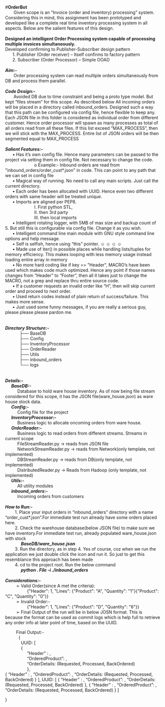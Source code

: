 #**OrderBot**
<br>
&nbsp;&nbsp;&nbsp;&nbsp;&nbsp;&nbsp;
Given scope is an “Invoice (order and inventory) processing” system. Considering this in mind, this assignment has been prototyped and developed like a complete real time inventory processing system in all aspects.  Below are the salient features of this design.
<br><br>
<b>Designed an intelligent Order Processing system capable of processing multiple invoices simultaneously.</b>
<br>
Developed confirming to Publisher-Subscriber design pattern 
<br>
&nbsp;&nbsp;&nbsp;&nbsp;&nbsp;&nbsp;1.	Publisher  (Order receiver) – Itself confirms to factory pattern
<br>
&nbsp;&nbsp;&nbsp;&nbsp;&nbsp;&nbsp;2.	Subscriber (Order Processor) – Simple OOAD
<br><br>
<b><i>Aim:- </b></i>
<br>&nbsp;&nbsp;&nbsp;&nbsp;&nbsp;&nbsp;
Order processing system can read multiple orders simultaneously from DB and process them parallel.
<br><br>
<b><i>Code Design:- </b></i>
<br>
&nbsp;&nbsp;&nbsp;&nbsp;&nbsp;&nbsp;
Avoided DB due to time constraint and being a proto type model. But kept “files stream” for this scope. As described below
All incoming orders will be placed in a directory called inbound_orders. Designed such a way that this path can be configured via config file, hence flexible to keep any. Each JSON file in this folder is considered as individual order from different customer.  Hence order processor will spawn as many processes as total of all orders read from all these files. If this list exceed “MAX_PROCESS”, then we will stick with the  MAX_PROCESS. Entire list of JSON orders will be then segmented equal to MAX_PROCESS
<br><br>
<b><i>Salient Features:- </b></i>
<br>
&nbsp;&nbsp;&nbsp;&nbsp;&nbsp;&nbsp;•	Has it’s own config file. Hence many parameters can be passed to the project via setting them in config file. Not necessary to change the code. <br>
&nbsp;&nbsp;&nbsp;&nbsp;&nbsp;&nbsp;&nbsp;&nbsp;&nbsp;&nbsp;&nbsp;&nbsp;&nbsp;&nbsp;&nbsp;&nbsp;&nbsp;&nbsp;&nbsp;&nbsp;&nbsp;&nbsp;&nbsp;&nbsp;o	Example:- Inbound orders are read from  "inbound_orders/order_cust\*.json" in code. This can point to any path that we can set in config file<br>
&nbsp;&nbsp;&nbsp;&nbsp;&nbsp;&nbsp;•	Magical way of running. No need to call any main scripts. Just call the current directory.<br>
&nbsp;&nbsp;&nbsp;&nbsp;&nbsp;&nbsp;•	Each order has been allocated with UUID. Hence even two different orders with same header will be treated unique.<br>
&nbsp;&nbsp;&nbsp;&nbsp;&nbsp;&nbsp;•	Imports are aligned per PEP8. <br>
&nbsp;&nbsp;&nbsp;&nbsp;&nbsp;&nbsp;&nbsp;&nbsp;&nbsp;&nbsp;&nbsp;&nbsp;&nbsp;&nbsp;&nbsp;&nbsp;&nbsp;&nbsp;&nbsp;&nbsp;&nbsp;&nbsp;&nbsp;&nbsp;I.  First python STL, <br>
&nbsp;&nbsp;&nbsp;&nbsp;&nbsp;&nbsp;&nbsp;&nbsp;&nbsp;&nbsp;&nbsp;&nbsp;&nbsp;&nbsp;&nbsp;&nbsp;&nbsp;&nbsp;&nbsp;&nbsp;&nbsp;&nbsp;&nbsp;&nbsp;II.  then 3rd party <br>
&nbsp;&nbsp;&nbsp;&nbsp;&nbsp;&nbsp;&nbsp;&nbsp;&nbsp;&nbsp;&nbsp;&nbsp;&nbsp;&nbsp;&nbsp;&nbsp;&nbsp;&nbsp;&nbsp;&nbsp;&nbsp;&nbsp;&nbsp;&nbsp;III.  then local imports<br>
&nbsp;&nbsp;&nbsp;&nbsp;&nbsp;&nbsp;•	Intelligent rotating logger, with 5MB of max size and backup count of 5. But still this is configurable via config file. Change it as you wish.<br>
&nbsp;&nbsp;&nbsp;&nbsp;&nbsp;&nbsp;•	Intelligent command line main module with GNU style command line options and help message.<br>
&nbsp;&nbsp;&nbsp;&nbsp;&nbsp;&nbsp;•	Self is selfish, hence using “this” pointer. ☺ ☺ ☺ ☺ <br> 
&nbsp;&nbsp;&nbsp;&nbsp;&nbsp;&nbsp;•	Made use of iter() in possible places while handling lists/tuples for memory efficiency. This makes looping with less memory usage instead loading entire array in memory<br>
&nbsp;&nbsp;&nbsp;&nbsp;&nbsp;&nbsp;•	No more hard coding like if key == "Header", MACRO’s have been used which makes code much optimized. Hence any point if those names changes from “Header” to “Footer”, then all it takes just to change the MACRO, not a grep and replace thru entire source code.<br>
&nbsp;&nbsp;&nbsp;&nbsp;&nbsp;&nbsp;•	If a customer requests an invalid order like “H”, then will skip current order and proceed to next order.<br>
&nbsp;&nbsp;&nbsp;&nbsp;&nbsp;&nbsp;•	Used return codes instead of plain return of success/failure. This makes more sense.<br> 
&nbsp;&nbsp;&nbsp;&nbsp;&nbsp;&nbsp;•	Just used some funny messages, if you are really a serious guy, please please please pardon me.<br>
<br><br>
<b><i>Directory Structure:- </b></i>
<br>
&nbsp;&nbsp;&nbsp;&nbsp;&nbsp;&nbsp;&nbsp;&nbsp;&nbsp;&nbsp;&nbsp;&nbsp;├── BaseDB<br>
&nbsp;&nbsp;&nbsp;&nbsp;&nbsp;&nbsp;&nbsp;&nbsp;&nbsp;&nbsp;&nbsp;&nbsp;├── Config<br>
&nbsp;&nbsp;&nbsp;&nbsp;&nbsp;&nbsp;&nbsp;&nbsp;&nbsp;&nbsp;&nbsp;&nbsp;├── InventoryProcessor<br>
&nbsp;&nbsp;&nbsp;&nbsp;&nbsp;&nbsp;&nbsp;&nbsp;&nbsp;&nbsp;&nbsp;&nbsp;├── OrderReader<br>
&nbsp;&nbsp;&nbsp;&nbsp;&nbsp;&nbsp;&nbsp;&nbsp;&nbsp;&nbsp;&nbsp;&nbsp;├── Utils<br>
&nbsp;&nbsp;&nbsp;&nbsp;&nbsp;&nbsp;&nbsp;&nbsp;&nbsp;&nbsp;&nbsp;&nbsp;├── inbound_orders<br>
&nbsp;&nbsp;&nbsp;&nbsp;&nbsp;&nbsp;&nbsp;&nbsp;&nbsp;&nbsp;&nbsp;&nbsp;└── logs<br>
<br><br>
<b><i>Details:-</b></i>
<br>
&nbsp;&nbsp;&nbsp;&nbsp;&nbsp;<b><i>BaseDB:-</b></i>
<br>
&nbsp;&nbsp;&nbsp;&nbsp;&nbsp;&nbsp;&nbsp;&nbsp;&nbsp;&nbsp;Database to hold ware house inventory. As of now being file stream considered for this scope, it has the JSON file(ware_house.json) as ware house stock data.
<br>&nbsp;&nbsp;&nbsp;&nbsp;&nbsp;<b><i>Config:-</b></i>
<br>&nbsp;&nbsp;&nbsp;&nbsp;&nbsp;&nbsp;&nbsp;&nbsp;&nbsp;&nbsp;Config file for the project
<br>&nbsp;&nbsp;&nbsp;&nbsp;&nbsp;<b><i>InventoryProcessor:-</b></i>
<br>&nbsp;&nbsp;&nbsp;&nbsp;&nbsp;&nbsp;&nbsp;&nbsp;&nbsp;&nbsp;Business logic to allocate oncoming  orders from ware house.
<br>&nbsp;&nbsp;&nbsp;&nbsp;&nbsp;<b><i>OrderReader:-</b></i>
<br>&nbsp;&nbsp;&nbsp;&nbsp;&nbsp;&nbsp;&nbsp;&nbsp;&nbsp;&nbsp;Business logic to read orders from different streams. Streams in         current scope 
<br>&nbsp;&nbsp;&nbsp;&nbsp;&nbsp;&nbsp;&nbsp;&nbsp;&nbsp;&nbsp;FileStreamReader.py     → reads from JSON file
<br>&nbsp;&nbsp;&nbsp;&nbsp;&nbsp;&nbsp;&nbsp;&nbsp;&nbsp;&nbsp;NetworkStreamReader.py → reads from Network(only template, not implemented)
<br>&nbsp;&nbsp;&nbsp;&nbsp;&nbsp;&nbsp;&nbsp;&nbsp;&nbsp;&nbsp;DBStreamReader.py → reads from DB(only template, not implemented)
<br>&nbsp;&nbsp;&nbsp;&nbsp;&nbsp;&nbsp;&nbsp;&nbsp;&nbsp;&nbsp;DistributedReader.py → Reads from Hadoop (only template, not implemented)
<br>&nbsp;&nbsp;&nbsp;&nbsp;&nbsp;<b><i>Utils:-</b></i>
<br>&nbsp;&nbsp;&nbsp;&nbsp;&nbsp;&nbsp;&nbsp;&nbsp;&nbsp;&nbsp;All utility modules
<br>&nbsp;&nbsp;&nbsp;&nbsp;&nbsp;<b><i>inbound_orders:-</b></i>
<br>&nbsp;&nbsp;&nbsp;&nbsp;&nbsp;&nbsp;&nbsp;&nbsp;&nbsp;&nbsp;Incoming orders from customers
<br><br>
<b><i>How to Run:-</b></i><br>
&nbsp;&nbsp;&nbsp;&nbsp;&nbsp;&nbsp;&nbsp;&nbsp;1. Place your input orders in “inbound_orders” directory with a name “order_cust*.json”.For immediate test run already have some orders placed here. <br>
&nbsp;&nbsp;&nbsp;&nbsp;&nbsp;&nbsp;&nbsp;&nbsp;2. Check the warehouse database(below JSON file) to make sure we have inventory.For immediate test run, already populated ware_house.json with stock<br>
&nbsp;&nbsp;&nbsp;&nbsp;&nbsp;&nbsp;&nbsp;&nbsp;&nbsp;&nbsp;&nbsp;&nbsp;&nbsp;<b><i>BaseDB/ware_house.json</b></i><br>
&nbsp;&nbsp;&nbsp;&nbsp;&nbsp;&nbsp;&nbsp;&nbsp;3. Run the directory, as in step 4. Yes of course, coz when we run the application we just double click the icon and run it. So just to get this resemblance this approach has been made<br>
&nbsp;&nbsp;&nbsp;&nbsp;&nbsp;&nbsp;&nbsp;&nbsp;4. cd to the project root. Run the below command<br>
&nbsp;&nbsp;&nbsp;&nbsp;&nbsp;&nbsp;&nbsp;&nbsp;&nbsp;&nbsp;&nbsp;&nbsp;&nbsp;<b><i>python . File -i ./inbound_orders</b></i>
<br><br>
<b><i>Considerations:-</b></i>
<br>
&nbsp;&nbsp;&nbsp;&nbsp;&nbsp;&nbsp;&nbsp;&nbsp;&nbsp;➢	Valid Order(since A met the criteria): <br>
&nbsp;&nbsp;&nbsp;&nbsp;&nbsp;&nbsp;&nbsp;&nbsp;&nbsp;&nbsp;&nbsp;&nbsp;&nbsp;&nbsp;&nbsp;&nbsp;&nbsp;&nbsp;{"Header": 1, "Lines": {"Product": "A", "Quantity": "1"}{"Product": "C", "Quantity": "0"}} <br>
&nbsp;&nbsp;&nbsp;&nbsp;&nbsp;&nbsp;&nbsp;&nbsp;&nbsp;➢	Invalid Order:- <br>
&nbsp;&nbsp;&nbsp;&nbsp;&nbsp;&nbsp;&nbsp;&nbsp;&nbsp;&nbsp;&nbsp;&nbsp;&nbsp;&nbsp;&nbsp;&nbsp;&nbsp;&nbsp;{"Header": 1, "Lines": {"Product": "D", "Quantity": "6"}} <br>
&nbsp;&nbsp;&nbsp;&nbsp;&nbsp;&nbsp;&nbsp;&nbsp;&nbsp;➢	Final Output of the run will be in below JOSN format. This is because the format can be used as commit logs which is help full to retrieve any order info at later point of time, based on the UUID.

&nbsp;&nbsp;&nbsp;&nbsp;&nbsp;&nbsp;&nbsp;&nbsp;&nbsp;Final Output:-<br>
&nbsp;&nbsp;&nbsp;&nbsp;&nbsp;&nbsp;&nbsp;&nbsp;&nbsp;&nbsp;&nbsp;{<br> 
&nbsp;&nbsp;&nbsp;&nbsp;&nbsp;&nbsp;&nbsp;&nbsp;&nbsp;&nbsp;&nbsp;&nbsp;&nbsp;UUID: [<br>
&nbsp;&nbsp;&nbsp;&nbsp;&nbsp;&nbsp;&nbsp;&nbsp;&nbsp;&nbsp;&nbsp;&nbsp;&nbsp;{<br>
&nbsp;&nbsp;&nbsp;&nbsp;&nbsp;&nbsp;&nbsp;&nbsp;&nbsp;&nbsp;&nbsp;&nbsp;&nbsp;&nbsp;&nbsp;&nbsp;&nbsp;&nbsp;“Header” : <value>,<br>
&nbsp;&nbsp;&nbsp;&nbsp;&nbsp;&nbsp;&nbsp;&nbsp;&nbsp;&nbsp;&nbsp;&nbsp;&nbsp;&nbsp;&nbsp;&nbsp;&nbsp;&nbsp;“OrderedProduct”: <value>,<br>
&nbsp;&nbsp;&nbsp;&nbsp;&nbsp;&nbsp;&nbsp;&nbsp;&nbsp;&nbsp;&nbsp;&nbsp;&nbsp;&nbsp;&nbsp;&nbsp;&nbsp;&nbsp;“OrderDetails:  (Requested, Processed, BackOrdered)<br>
&nbsp;&nbsp;&nbsp;&nbsp;&nbsp;&nbsp;&nbsp;&nbsp;&nbsp;&nbsp;&nbsp;&nbsp;&nbsp;&nbsp;&nbsp;&nbsp;&nbsp;&nbsp;},<br>
{
			“Header” : <value>,
			“OrderedProduct”: <value>,
			“OrderDetails:  (Requested, Processed, BackOrdered)
		}
		],
	UUID: [
		{
			“Header” : <value>,
			“OrderedProduct”: <value>,
			“OrderDetails:  (Requested, Processed, BackOrdered)
		},
{
			“Header” : <value>,
			“OrderedProduct”: <value>,
			“OrderDetails:  (Requested, Processed, BackOrdered)
		}
		]
	 
}



